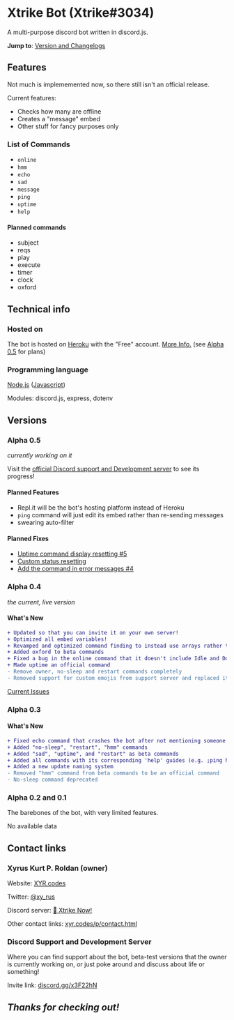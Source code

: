 # Xtrike Bot (Xtrike#3034)
A multi-purpose discord bot written in discord.js.

**Jump to**: [Version and Changelogs](#versions)

## Features
Not much is implememented now, so there still isn't an official release.

Current features:
+ Checks how many are offline
+ Creates a "message" embed
+ Other stuff for fancy purposes only

### List of Commands
+ `online`
+ `hmm`
+ `echo`
+ `sad`
+ `message`
+ `ping`
+ `uptime`
+ `help`

#### Planned commands

+ subject
+ reqs
+ play
+ execute
+ timer
+ clock
+ oxford

## Technical info

### Hosted on
The bot is hosted on [Heroku](https://heroku.com "heroku.com") with the "Free" account. [More Info.](https://www.heroku.com/pricing) (see [Alpha 0.5](#alpha-05) for plans)

### Programming language
[Node.js](https://www.google.com/search?q=node.js "Search on Google") ([Javascript](https://www.google.com/search?q=javascript "Search on Google"))

Modules: discord.js, express, dotenv

## Versions

### Alpha 0.5
*currently working on it*

Visit the [official Discord support and Development server](#discord-support-and-development-server) to see its progress!

#### Planned Features
+ Repl.it will be the bot's hosting platform instead of Heroku
+ `ping` command will just edit its embed rather than re-sending messages
+  swearing auto-filter

#### Planned Fixes
+ [Uptime command display resetting #5](https://github.com/xyr11/xtrike-bot/issues/5 "See in Issues")
+ [Custom status resetting](https://github.com/xyr11/xtrike-bot/issues/7 "See in Issues")
+ [Add the command in error messages #4](https://github.com/xyr11/xtrike-bot/issues/4 "See in Issues")


### Alpha 0.4
*the current, live version*
#### What's New
```diff
+ Updated so that you can invite it on your own server!
+ Optimized all embed variables!
+ Revamped and optimized command finding to instead use arrays rather than your typical OR function
+ Added oxford to beta commands
+ Fixed a bug in the online command that it doesn't include Idle and Do Not Disturb members
+ Made uptime an official command
- Remove owner, no-sleep and restart commands completely
- Removed support for custom emojis from support server and replaced it with discord-wide emojis
```

[Current Issues](https://github.com/xyr11/xtrike-bot/issues "See in Issues")

### Alpha 0.3

#### What's New
```diff
+ Fixed echo command that crashes the bot after not mentioning someone
+ Added "no-sleep", "restart", "hmm" commands
+ Added "sad", "uptime", and "restart" as beta commands
+ Added all commands with its corresponding 'help' guides (e.g. ;ping help)
+ Added a new update naming system
- Removed "hmm" command from beta commands to be an official command
- No-sleep command deprecated
```

### Alpha 0.2 and 0.1
The barebones of the bot, with very limited features.

No available data

## Contact links
### Xyrus Kurt P. Roldan (owner)
Website: [XYR.codes](https://xyr.codes)

Twitter: [@xy_rus](https://twitter.com/xy_rus)

Discord server: [🎯 Xtrike Now!](https://discord.gg/yTFSQpU)

Other contact links: [xyr.codes/p/contact.html](https://www.xyr.codes/p/contact.html)

### Discord Support and Development Server
Where you can find support about the bot, beta-test versions that the owner is currently working on, or just poke around and discuss about life or something!

Invite link: [discord.gg/x3F22hN](https://discord.gg/x3F22hN)

## *Thanks for checking out!*
